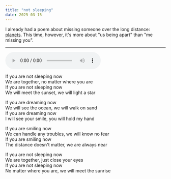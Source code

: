 ```yaml
---
title: "not sleeping"
date: 2025-03-15
---
```


I already had a poem about missing someone over the long distance: [planets](https://art.orsinium.dev/posts/poetry/planets/). This time, however, it's more about "us being apart" than "me missing you".

---

<audio controls src="/not-sleeping.ogg" preload="metadata"></audio>

If you are not sleeping now  
We are together, no matter where you are  
If you are not sleeping now  
We will meet the sunset, we will light a star  

If you are dreaming now  
We will see the ocean, we will walk on sand  
If you are dreaming now  
I will see your smile, you will hold my hand  

If you are smiling now  
We can handle any troubles, we will know no fear  
If you are smiling now  
The distance doesn't matter, we are always near  

If you are not sleeping now  
We are together, just close your eyes  
If you are not sleeping now  
No matter where you are, we will meet the sunrise  

